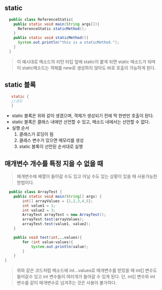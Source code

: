 ## static
```java
  public class ReferenceStatic{
    public static void main(String args[]){
      ReferenceStatic.staticMethod();
    }
    public static void staticMethod(){
      System.out.println("this is a staticMethod.");
    }
  }
```
> 이 예시대로 메소드의 리턴 타입 앞에 static이 붙게 되면 static 메소드가 되며 이 static메소드는 객체를 new로 생성하지 않아도 바로 호출이 가능하게 된다.

## static 블록
```java
   static {
   //코드
   }
```
* static 블록은 위와 같이 생겼으며, 객체가 생성되기 전에 딱 한번만 호출이 된다.
* static 블록은 클래스 내에만 선언할 수 있고, 메소드 내에서는 선언할 수 없다.
* 실행 순서
  1. 클래스가 로딩이 됨
  2. 클래스 변수가 있으면 메모리를 생성
  3. static 블록이 선언된 순서대로 실행

## 매개변수 개수를 특정 지을 수 없을 때
> 매개변수에 배열이 들어갈 수도 있고 아닐 수도 있는 상황이 있을 때 사용가능한 방법이다.
```java
  public class ArrayTest {
    public static void main(String[] args) {
        int[] arrayValues = {1,2,3,4,5};
        int value1 = 1;
        int value2 = 3;
        ArrayTest arrayTest = new ArrayTest();
        arrayTest.test(arrayValues);
        arrayTest.test(value1, value2);
    }

    public void test(int...values){
        for (int value:values){
            System.out.println(value);
        }
    }
}
```
> 위와 같은 코드처럼 메소드에 int...values로 매개변수를 받았을 때 int[] 변수도 들어갈수 있고 int 변수들이 여러개가 들어갈 수 있게 된다.
> 단, int[] 변수와 int 변수를 같이 매개변수로 넘겨주는 것은 사용이 불가하다.
